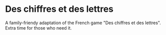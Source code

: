 # Des chiffres et des lettres

A family-friendy adaptation of the French game "Des chiffres et des lettres". Extra time for those who need it.